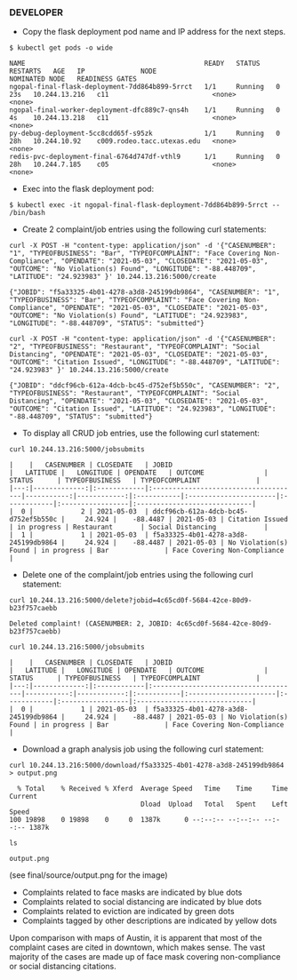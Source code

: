 ### DEVELOPER
- Copy the flask deployment pod name and IP address for the next steps.
```
$ kubectl get pods -o wide
```
```
NAME                                             READY   STATUS    RESTARTS   AGE   IP              NODE                         NOMINATED NODE   READINESS GATES
ngopal-final-flask-deployment-7dd864b899-5rrct   1/1     Running   0          23s   10.244.13.216   c11                          <none>           <none>
ngopal-final-worker-deployment-dfc889c7-qns4h    1/1     Running   0          4s    10.244.13.218   c11                          <none>           <none>
py-debug-deployment-5cc8cdd65f-s95zk             1/1     Running   0          28h   10.244.10.92    c009.rodeo.tacc.utexas.edu   <none>           <none>
redis-pvc-deployment-final-6764d747df-vthl9      1/1     Running   0          28h   10.244.7.185    c05                          <none>           <none>
```
- Exec into the flask deployment pod:
```
$ kubectl exec -it ngopal-final-flask-deployment-7dd864b899-5rrct -- /bin/bash
```
- Create 2 complaint/job entries using the following curl statements:
```
curl -X POST -H "content-type: application/json" -d '{"CASENUMBER": "1", "TYPEOFBUSINESS": "Bar", "TYPEOFCOMPLAINT": "Face Covering Non-Compliance", "OPENDATE": "2021-05-03", "CLOSEDATE": "2021-05-03", "OUTCOME": "No Violation(s) Found", "LONGITUDE": "-88.448709", "LATITUDE": "24.923983" }' 10.244.13.216:5000/create
```
```
{"JOBID": "f5a33325-4b01-4278-a3d8-245199db9864", "CASENUMBER": "1", "TYPEOFBUSINESS": "Bar", "TYPEOFCOMPLAINT": "Face Covering Non-Compliance", "OPENDATE": "2021-05-03", "CLOSEDATE": "2021-05-03", "OUTCOME": "No Violation(s) Found", "LATITUDE": "24.923983", "LONGITUDE": "-88.448709", "STATUS": "submitted"}
```
```
curl -X POST -H "content-type: application/json" -d '{"CASENUMBER": "2", "TYPEOFBUSINESS": "Restaurant", "TYPEOFCOMPLAINT": "Social Distancing", "OPENDATE": "2021-05-03", "CLOSEDATE": "2021-05-03", "OUTCOME": "Citation Issued", "LONGITUDE": "-88.448709", "LATITUDE": "24.923983" }' 10.244.13.216:5000/create
```
```
{"JOBID": "ddcf96cb-612a-4dcb-bc45-d752ef5b550c", "CASENUMBER": "2", "TYPEOFBUSINESS": "Restaurant", "TYPEOFCOMPLAINT": "Social Distancing", "OPENDATE": "2021-05-03", "CLOSEDATE": "2021-05-03", "OUTCOME": "Citation Issued", "LATITUDE": "24.923983", "LONGITUDE": "-88.448709", "STATUS": "submitted"}
```
- To display all CRUD job entries, use the following curl statement:
```
curl 10.244.13.216:5000/jobsubmits
```
```
|    |   CASENUMBER | CLOSEDATE   | JOBID                                |   LATITUDE |   LONGITUDE | OPENDATE   | OUTCOME               | STATUS      | TYPEOFBUSINESS   | TYPEOFCOMPLAINT              |
|---:|-------------:|:------------|:-------------------------------------|-----------:|------------:|:-----------|:----------------------|:------------|:-----------------|:-----------------------------|
|  0 |            2 | 2021-05-03  | ddcf96cb-612a-4dcb-bc45-d752ef5b550c |     24.924 |    -88.4487 | 2021-05-03 | Citation Issued       | in progress | Restaurant       | Social Distancing            |
|  1 |            1 | 2021-05-03  | f5a33325-4b01-4278-a3d8-245199db9864 |     24.924 |    -88.4487 | 2021-05-03 | No Violation(s) Found | in progress | Bar              | Face Covering Non-Compliance |
```
- Delete one of the complaint/job entries using the following curl statement:
```
curl 10.244.13.216:5000/delete?jobid=4c65cd0f-5684-42ce-80d9-b23f757caebb
```
```
Deleted complaint! (CASENUMBER: 2, JOBID: 4c65cd0f-5684-42ce-80d9-b23f757caebb)
```
```
curl 10.244.13.216:5000/jobsubmits
```
```
|    |   CASENUMBER | CLOSEDATE   | JOBID                                |   LATITUDE |   LONGITUDE | OPENDATE   | OUTCOME               | STATUS      | TYPEOFBUSINESS   | TYPEOFCOMPLAINT              |
|---:|-------------:|:------------|:-------------------------------------|-----------:|------------:|:-----------|:----------------------|:------------|:-----------------|:-----------------------------|
|  0 |            1 | 2021-05-03  | f5a33325-4b01-4278-a3d8-245199db9864 |     24.924 |    -88.4487 | 2021-05-03 | No Violation(s) Found | in progress | Bar              | Face Covering Non-Compliance |
```
- Download a graph analysis job using the following curl statement:
```
curl 10.244.13.216:5000/download/f5a33325-4b01-4278-a3d8-245199db9864 > output.png
```
```
  % Total    % Received % Xferd  Average Speed   Time    Time     Time  Current
                                 Dload  Upload   Total   Spent    Left  Speed
100 19898    0 19898    0     0  1387k      0 --:--:-- --:--:-- --:--:-- 1387k
```
```
ls
```
```
output.png
```

(see final/source/output.png for the image)

- Complaints related to face masks are indicated by blue dots
- Complaints related to social distancing are indicated by blue dots
- Complaints related to eviction are indicated by green dots
- Complaints tagged by other descriptions are indicated by yellow dots

Upon comparison with maps of Austin, it is apparent that most of the complaint cases are cited in downtown, which makes sense. 
The vast majority of the cases are made up of face mask covering non-compliance or social distancing citations.
